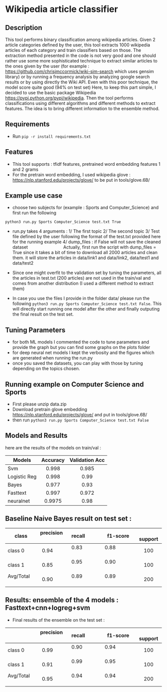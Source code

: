 # Wikipedia article classifier

## Description

This tool performs binary classification among wikipedia articles. Given 2 article categories defined by the user, this tool extracts 1000 wikipedia articles of each category and train classifiers based on those. The extraction method presented in the code is not very good and one should rather use some more sophisticated technique to extract similar articles to the ones given by the user (for example : https://github.com/chrisjmccormick/wiki-sim-search which uses gensim library) or by running a frequency analysis by analyzing google search results or by using directly the Wiki API. Even with this poor technique, the model score quite good (94% on test set) Here, to keep this part simple, I decided to use the basic package Wikipedia https://pypi.python.org/pypi/wikipedia. Then the tool performs classifications using different algorithms and different methods to extract features. The idea is to bring different information to the ensemble method.
## Requirements

- Run `pip -r install requirements.txt`
## Features

- This tool supports :  tfidf features, pretrained word embedding features 1 and 2 grams
- For the pretrain word embedding, I used wikipedia glove : https://nlp.stanford.edu/projects/glove/ to be put in tools/glove.6B/

## Example use case

- choose two subjects for (example : Sports and Computer_Science) and first run the following

`python3 run.py Sports Computer_Science test.txt True`

- run.py takes 4 arguments :
1/  The first topic
2/  The second topic
3/  Test file defined by the user following the format of the test.txt provided here for the running example
4/  dump_files : if False will not save the cleaned dataset
                            
Actually, first run the script with dump_files = True since it takes a bit of time to download all 2000 articles and clean them. it will store the articles in data/link1 and data/link2, data/test1 and data/test2

- Since one might overfit to the validation set by tuning the parameters, all the articles in test.txt (200 articles) are not used in the train/val and comes from another distribution (I used a different method to extract them)

- In case you use the files I provide in the folder data/ please run the following `python3 run.py Sports Computer_Science test.txt False`. This will directly start running one model after the other and finally outputing the final result on the test set.



## Tuning Parameters
- for both ML models I commented the code to tune parameters and provide the graph but you can find some graphs on the plots folder
- for deep neural net models I kept the verbosity and the figures which are generated when running the run.py
- once you saved the datasets, you can play with those by tuning depending on the topics chosen.

## Running example on Computer Science and Sports

- First please unzip data.zip
- Download pretrain glove embedding https://nlp.stanford.edu/projects/glove/  and put in tools/glove.6B/
- then run  `python3 run.py Sports Computer_Science test.txt False`

## Models and Results

here are the results of the models on train/val :

| Models       | Accuracy           | Validation Acc |
| -------------|:------------------:|:-------------------:|
| Svm          | 0.998              | 0.985               |
| Logistic Reg | 0.998              | 0.99                |
| Bayes        | 0.977              | 0.93                |
| Fasttext     | 0.997              | 0.972               |
| neuralnet    | 0.9975             | 0.98                |


## Baseline Naive Bayes result on test set :

| class        | precision     | recall             | f1-score             |    support          |
| -------------|:-------------:|:------------------:|:-------------------:|:-------------------:|
| class 0      | 0.94          | 0.83               | 0.88                 | 100                 |
| class 1      | 0.85          | 0.95               | 0.90                 | 100                 |
| Avg/Total    | 0.90          | 0.89               | 0.89                 | 200                 |

## Results:  ensemble of the 4 models : Fasttext+cnn+logreg+svm

- Final results of the ensemble on the test set :

|              | precision     | recall             | f1-score            |    support          |
| -------------|:-------------:|:------------------:|:-------------------:|:-------------------:|
| class 0      | 0.99          | 0.90               | 0.94                | 100                 |
| class 1      | 0.91          | 0.99               | 0.95                | 100                 |
| Avg/Total    | 0.95          | 0.94               | 0.94                | 200                 |

